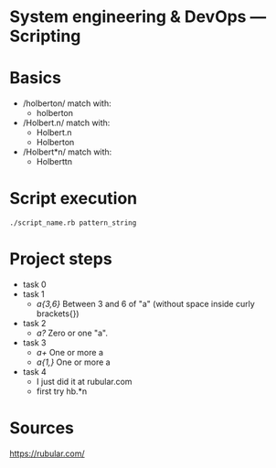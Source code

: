 # System engineering & DevOps ― Scripting

# Basics

* /holberton/ match with:
	* holberton
* /Holbert.n/ match with:
	* Holbert.n
	* Holberton
* /Holbert*n/ match with:
	* Holberttn

# Script execution
```
./script_name.rb pattern_string
```
# Project steps

* task 0
* task 1
	* _*a{3,6}*_	Between 3 and 6 of "a" (without space inside curly brackets{})
* task 2
	* _*a?*_ 		Zero or one "a".
* task 3
	* _*a+*_ 		One or more a
	* _*a{1,}*_		One or more a
* task 4
	* I just did it at rubular.com
	* first try hb.*n

# Sources
https://rubular.com/

